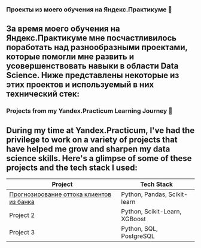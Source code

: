 
### Проекты из моего обучения на Яндекс.Практикуме 🚀

За время моего обучения на Яндекс.Практикуме мне посчастливилось поработать над разнообразными проектами, которые помогли мне развить и усовершенствовать навыки в области Data Science. Ниже представлены некоторые из этих проектов и используемый в них технический стек:
---
### Projects from my Yandex.Practicum Learning Journey 🚀 

During my time at Yandex.Practicum, I've had the privilege to work on a variety of projects that have helped me grow and sharpen my data science skills. Here's a glimpse of some of these projects and the tech stack I used:
---
| Project           | Tech Stack                             |
|-------------------|----------------------------------------|
| [Прогнозирование оттока клиентов из банка](bank_clients_departure)        | Python, Pandas, Scikit-learn       |
| Project 2         | Python, Scikit-Learn, XGBoost          |
| Project 3         | Python, SQL, PostgreSQL                |
